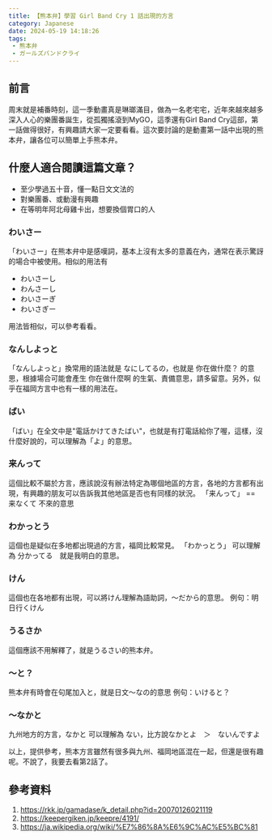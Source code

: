 ```yaml
---
title: 【熊本弁】學習 Girl Band Cry 1 話出現的方言
category: Japanese
date: 2024-05-19 14:18:26
tags: 
 - 熊本弁
 - ガールズバンドクライ
---
```


## 前言
周末就是補番時刻，這一季動畫真是琳瑯滿目，做為一名老宅宅，近年來越來越多深入人心的樂團番誕生，從孤獨搖滾到MyGO，這季還有Girl Band Cry這部，第一話做得很好，有興趣請大家一定要看看。這次要討論的是動畫第一話中出現的熊本弁，讓各位可以簡單上手熊本弁。
<!-- more -->
## 什麼人適合閱讀這篇文章？
- 至少學過五十音，懂一點日文文法的
- 對樂團番、或動漫有興趣
- 在等明年阿北母雞卡出，想要換個胃口的人

### わいさー

「わいさー」在熊本弁中是感嘆詞，基本上沒有太多的意義在內，通常在表示驚訝的場合中被使用。相似的用法有
- わいさーし
- わんさーし
- わいさーぎ
- わいさぎー

用法皆相似，可以參考看看。

### なんしよっと

「なんしよっと」換常用的語法就是 なにしてるの，也就是 你在做什麼？ 的意思，根據場合可能會產生 你在做什麼啊 的生氣、責備意思，請多留意。另外，似乎在福岡方言中也有一樣的用法在。

### ばい
「ばい」在全文中是"電話かけてきたばい"，也就是有打電話給你了喔，這樣，沒什麼好說的，可以理解為「よ」的意思。

### 来んって
這個比較不屬於方言，應該說沒有辦法特定為哪個地區的方言，各地的方言都有出現，有興趣的朋友可以告訴我其他地區是否也有同樣的狀況。
「来んって」 == 来なくて  不來的意思

### わかっとう
這個也是疑似在多地都出現過的方言，福岡比較常見。
「わかっとう」 可以理解為 分かってる　就是我明白的意思。

### けん
這個也在各地都有出現，可以將けん理解為語助詞，～だから的意思。
例句：明日行くけん

### うるさか
這個應該不用解釋了，就是うるさい的熊本弁。

### ～と？
熊本弁有時會在句尾加入と，就是日文～なの的意思
例句：いけると？

### ～なかと
九州地方的方言，なかと 可以理解為 ない，比方說なかとよ　＞　ないんですよ

以上，提供參考，熊本方言雖然有很多與九州、福岡地區混在一起，但還是很有趣呢。不說了，我要去看第2話了。
## 參考資料
1. https://rkk.jp/gamadase/k_detail.php?id=20070126021119
2. https://keepergiken.jp/keepre/4191/
3. https://ja.wikipedia.org/wiki/%E7%86%8A%E6%9C%AC%E5%BC%81
